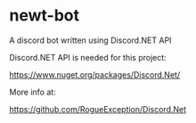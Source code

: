 # newt-bot
A discord bot written using Discord.NET API


Discord.NET API is needed for this project:

https://www.nuget.org/packages/Discord.Net/


More info at:

https://github.com/RogueException/Discord.Net
